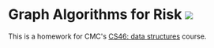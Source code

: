 # Graph Algorithms for Risk ![](https://api.travis-ci.com/tadizov/risk.svg?branch=master)

This is a homework for CMC's [CS46: data structures](https://github.com/tadizov/cmc-csci046) course.
